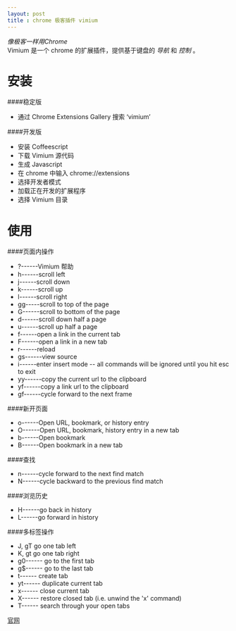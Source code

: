 ```yaml
---
layout: post
title : chrome 极客插件 vimium
---
```


*像极客一样用Chrome*  
Vimium 是一个 chrome 的扩展插件，提供基于键盘的 *导航* 和 *控制* 。      
#  安装
####稳定版    
*   通过 Chrome Extensions Gallery 搜索 ‘vimium’   

####开发版 
*  安装 Coffeescript
*  下载 Vimium 源代码
*  生成 Javascript
*  在 chrome 中输入 chrome://extensions
*  选择开发者模式
*  加载正在开发的扩展程序
*  选择 Vimium 目录

# 使用  
####页面内操作
*   ?------Vimium 帮助  
*   h------scroll left
*   j------scroll down
*   k------scroll up
*   l------scroll right
*   gg-----scroll to top of the page
*   G------scroll to bottom of the page
*   d------scroll down half a page
*   u------scroll up half a page
*   f------open a link in the current tab
*   F------open a link in a new tab
*   r------reload
*   gs------view source
*   i------enter insert mode -- all commands will be ignored until you hit esc to exit
*   yy------copy the current url to the clipboard
*   yf------copy a link url to the clipboard
*   gf------cycle forward to the next frame

####新开页面
*   o------Open URL, bookmark, or history entry
*   O------Open URL, bookmark, history entry in a new tab
*   b------Open bookmark
*   B------Open bookmark in a new tab

####查找
*   n------cycle forward to the next find match
*   N------cycle backward to the previous find match

####浏览历史
*   H------go back in history
*   L------go forward in history

####多标签操作
*   J, gT      go one tab left
*   K, gt      go one tab right
*   g0------  go to the first tab
*   g$------  go to the last tab
*   t------   create tab
*   yt------  duplicate current tab
*   x------   close current tab
*   X------   restore closed tab (i.e. unwind the 'x' command)
*   T------   search through your open tabs

[官网](http://vimium.github.io/)

